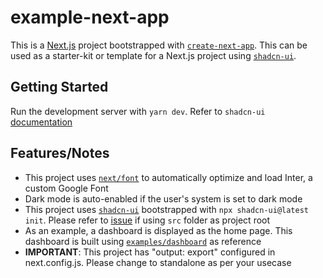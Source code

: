 # example-next-app

This is a [Next.js](https://nextjs.org/) project bootstrapped with [`create-next-app`](https://github.com/vercel/next.js/tree/canary/packages/create-next-app). This can be used as a starter-kit or template for a Next.js project using [`shadcn-ui`](https://ui.shadcn.com/docs/installation/next).

## Getting Started

Run the development server with `yarn dev`. Refer to `shadcn-ui` [documentation](https://ui.shadcn.com/docs)

## Features/Notes

- This project uses [`next/font`](https://nextjs.org/docs/basic-features/font-optimization) to automatically optimize and load Inter, a custom Google Font
- Dark mode is auto-enabled if the user's system is set to dark mode
- This project uses [`shadcn-ui`](https://ui.shadcn.com/docs/installation/next) bootstrapped with `npx shadcn-ui@latest init`. Please refer to [issue](https://github.com/shadcn-ui/ui/issues/755) if using `src` folder as project root
- As an example, a dashboard is displayed as the home page. This dashboard is built using [`examples/dashboard`](https://ui.shadcn.com/examples/dashboard) as reference
- **IMPORTANT**: This project has "output: export" configured in next.config.js. Please change to standalone as per your usecase
